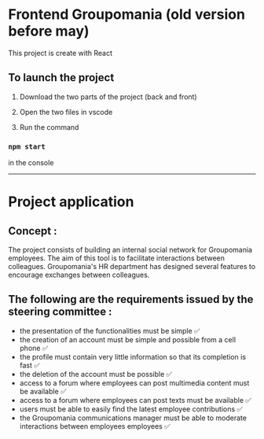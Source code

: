 # Frontend Groupomania (old version before may)

This project is create with React

## To launch the project

1. Download the two parts of the project (back and front)

2. Open the two files in vscode 

3. Run the command

  ### `npm start`

  in the console

______________________________________________________

# Project application

## Concept :

The project consists of building an internal social network for Groupomania employees. The aim of this tool is to facilitate interactions between colleagues. Groupomania's HR department has designed several features to encourage exchanges between colleagues.

## The following are the requirements issued by the steering committee :

- the presentation of the functionalities must be simple ✅
- the creation of an account must be simple and possible from a cell phone ✅
- the profile must contain very little information so that its completion is fast ✅
- the deletion of the account must be possible ✅
- access to a forum where employees can post multimedia content must be available ✅
- access to a forum where employees can post texts must be available ✅
- users must be able to easily find the latest employee contributions ✅
- the Groupomania communications manager must be able to moderate interactions between employees
employees ✅